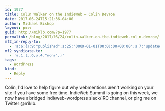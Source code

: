```yaml
---
id: 1977
title: Colin Walker on the IndieWeb – Colin Devroe
date: 2017-06-24T15:21:36-04:00
author: Michael Bishop
layout: post
guid: http://miklb.com/?p=1977
permalink: /blog/2017/06/24/colin-walker-on-the-indieweb-colin-devroe/
mf2_in-reply-to:
  - 'a:6:{s:9:"published";s:25:"0000-01-01T00:00:00+00:00";s:7:"updated";s:25:"0000-01-01T00:00:00+00:00";s:4:"name";s:45:"Colin Walker on the IndieWeb – Colin Devroe";s:8:"category";a:1:{i:0;s:0:"";}s:11:"publication";s:11:"cdevroe.com";s:3:"url";s:59:"http://cdevroe.com/2017/06/23/colin-walker-on-the-indieweb/";}'
mf2_syndicate-to:
  - 'a:1:{i:0;s:4:"none";}'
tags:
  - WordPress
kind:
  - Reply
---
```

Colin, I'd love to help figure out why webmentions aren't working on your site if you have some free time. IndieWeb Summit is going on this week, we now have a bridged indieweb-wordpress slack/IRC channel, or ping me on Twitter @miklb.

